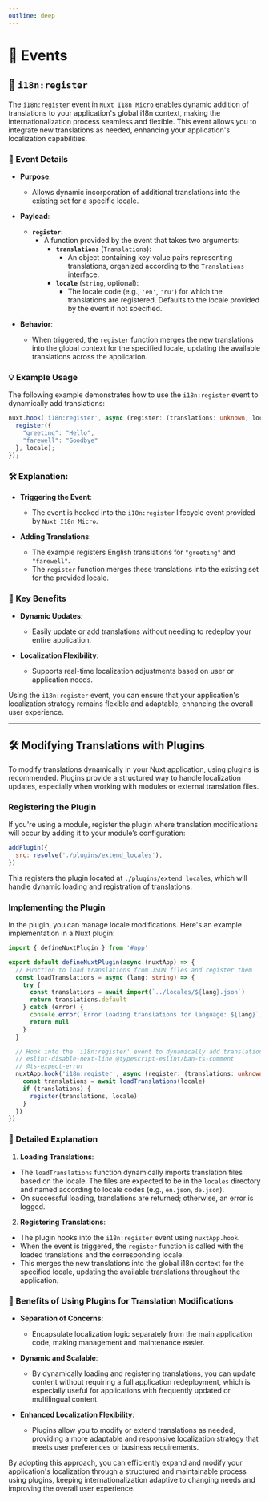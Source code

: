 ```yaml
---
outline: deep
---
```


# 📢 Events

## 🔄 `i18n:register`

The `i18n:register` event in `Nuxt I18n Micro` enables dynamic addition of translations to your application's global i18n context, making the internationalization process seamless and flexible. This event allows you to integrate new translations as needed, enhancing your application's localization capabilities.

### 📝 Event Details

- **Purpose**:
  - Allows dynamic incorporation of additional translations into the existing set for a specific locale.

- **Payload**:
  - **`register`**:
    - A function provided by the event that takes two arguments:
      - **`translations`** (`Translations`):
        - An object containing key-value pairs representing translations, organized according to the `Translations` interface.
      - **`locale`** (`string`, optional):
        - The locale code (e.g., `'en'`, `'ru'`) for which the translations are registered. Defaults to the locale provided by the event if not specified.

- **Behavior**:
  - When triggered, the `register` function merges the new translations into the global context for the specified locale, updating the available translations across the application.

### 💡 Example Usage

The following example demonstrates how to use the `i18n:register` event to dynamically add translations:

```typescript
nuxt.hook('i18n:register', async (register: (translations: unknown, locale?: string) => void, locale: string) => {
  register({
    "greeting": "Hello",
    "farewell": "Goodbye"
  }, locale);
});
```

### 🛠️ Explanation:

- **Triggering the Event**:
  - The event is hooked into the `i18n:register` lifecycle event provided by `Nuxt I18n Micro`.

- **Adding Translations**:
  - The example registers English translations for `"greeting"` and `"farewell"`.
  - The `register` function merges these translations into the existing set for the provided locale.

### 🔗 Key Benefits

- **Dynamic Updates**:
  - Easily update or add translations without needing to redeploy your entire application.

- **Localization Flexibility**:
  - Supports real-time localization adjustments based on user or application needs.

Using the `i18n:register` event, you can ensure that your application's localization strategy remains flexible and adaptable, enhancing the overall user experience.

---

## 🛠️ Modifying Translations with Plugins

To modify translations dynamically in your Nuxt application, using plugins is recommended. Plugins provide a structured way to handle localization updates, especially when working with modules or external translation files.

### **Registering the Plugin**

If you're using a module, register the plugin where translation modifications will occur by adding it to your module’s configuration:

```javascript
addPlugin({
  src: resolve('./plugins/extend_locales'),
})
```

This registers the plugin located at `./plugins/extend_locales`, which will handle dynamic loading and registration of translations.

### **Implementing the Plugin**

In the plugin, you can manage locale modifications. Here's an example implementation in a Nuxt plugin:

```typescript
import { defineNuxtPlugin } from '#app'

export default defineNuxtPlugin(async (nuxtApp) => {
  // Function to load translations from JSON files and register them
  const loadTranslations = async (lang: string) => {
    try {
      const translations = await import(`../locales/${lang}.json`)
      return translations.default
    } catch (error) {
      console.error(`Error loading translations for language: ${lang}`, error)
      return null
    }
  }

  // Hook into the 'i18n:register' event to dynamically add translations
  // eslint-disable-next-line @typescript-eslint/ban-ts-comment
  // @ts-expect-error
  nuxtApp.hook('i18n:register', async (register: (translations: unknown, locale?: string) => void, locale: string) => {
    const translations = await loadTranslations(locale)
    if (translations) {
      register(translations, locale)
    }
  })
})
```

### 📝 Detailed Explanation

1. **Loading Translations**:
  - The `loadTranslations` function dynamically imports translation files based on the locale. The files are expected to be in the `locales` directory and named according to locale codes (e.g., `en.json`, `de.json`).
  - On successful loading, translations are returned; otherwise, an error is logged.

2. **Registering Translations**:
  - The plugin hooks into the `i18n:register` event using `nuxtApp.hook`.
  - When the event is triggered, the `register` function is called with the loaded translations and the corresponding locale.
  - This merges the new translations into the global i18n context for the specified locale, updating the available translations throughout the application.

### 🔗 Benefits of Using Plugins for Translation Modifications

- **Separation of Concerns**:
  - Encapsulate localization logic separately from the main application code, making management and maintenance easier.

- **Dynamic and Scalable**:
  - By dynamically loading and registering translations, you can update content without requiring a full application redeployment, which is especially useful for applications with frequently updated or multilingual content.

- **Enhanced Localization Flexibility**:
  - Plugins allow you to modify or extend translations as needed, providing a more adaptable and responsive localization strategy that meets user preferences or business requirements.

By adopting this approach, you can efficiently expand and modify your application's localization through a structured and maintainable process using plugins, keeping internationalization adaptive to changing needs and improving the overall user experience.
